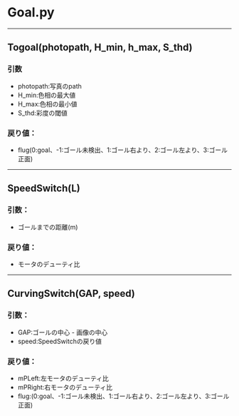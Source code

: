 # Goal.py
---
## Togoal(photopath, H_min, h_max, S_thd)  
### 引数  
 - photopath:写真のpath  
 - H_min:色相の最大値  
 - H_max:色相の最小値  
 - S_thd:彩度の閾値  
### 戻り値：
 - flug(0:goal、-1:ゴール未検出、1:ゴール右より、2:ゴール左より、3:ゴール正面)
---
## SpeedSwitch(L)
### 引数：
 - ゴールまでの距離(m)  
### 戻り値：
 - モータのデューティ比  
---
## CurvingSwitch(GAP, speed)  
### 引数：
 - GAP:ゴールの中心 - 画像の中心  
 - speed:SpeedSwitchの戻り値  
### 戻り値：  
 - mPLeft:左モータのデューティ比  
 - mPRight:右モータのデューティ比  
 - flug:(0:goal、-1:ゴール未検出、1:ゴール右より、2:ゴール左より、3:ゴール正面)  
